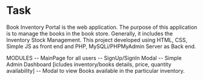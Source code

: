 # Task
Book Inventory Portal is the web application. The purpose of this application is to manage the books in the book store. Generally, it includes the Inventory Stock Management. This project developed using HTML, CSS, Simple JS as front end and PHP, MySQLi/PHPMyAdmin Server as Back end.

MODULES
-- MainPage for all users
-- SignUp/SignIn Modal
-- Simple Admin Dashboard [icludes inventory/books details, price, quantity availability]
-- Modal to view Books available in the particular inventory.
